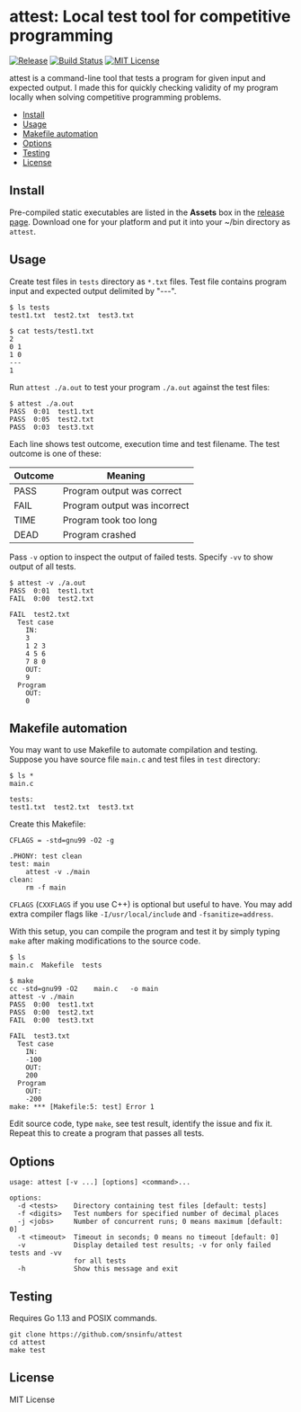 # attest: Local test tool for competitive programming

[![Release][release-badge]][release-url]
[![Build Status][travis-badge]][travis-url]
[![MIT License][license-badge]][license-url]

attest is a command-line tool that tests a program for given input and expected
output. I made this for quickly checking validity of my program locally when
solving competitive programming problems.

[release-badge]: https://img.shields.io/github/release/snsinfu/attest.svg
[release-url]: https://github.com/snsinfu/attest/releases
[license-badge]: https://img.shields.io/badge/license-MIT-blue.svg
[license-url]: https://raw.githubusercontent.com/snsinfu/attest/master/LICENSE.txt
[travis-badge]: https://api.travis-ci.org/snsinfu/attest.svg?branch=master
[travis-url]: https://travis-ci.org/snsinfu/attest

- [Install](#install)
- [Usage](#usage)
- [Makefile automation](#makefile-automation)
- [Options](#options)
- [Testing](#testing)
- [License](#license)


## Install

Pre-compiled static executables are listed in the **Assets** box in the
[release page][release-url]. Download one for your platform and put it into
your ~/bin directory as `attest`.


## Usage

Create test files in `tests` directory as `*.txt` files. Test file contains
program input and expected output delimited by "---".

```console
$ ls tests
test1.txt  test2.txt  test3.txt

$ cat tests/test1.txt
2
0 1
1 0
---
1
```

Run `attest ./a.out` to test your program `./a.out` against the test files:

```console
$ attest ./a.out
PASS  0:01  test1.txt
PASS  0:05  test2.txt
PASS  0:03  test3.txt
```

Each line shows test outcome, execution time and test filename. The test
outcome is one of these:

| Outcome | Meaning                      |
|---------|------------------------------|
| PASS    | Program output was correct   |
| FAIL    | Program output was incorrect |
| TIME    | Program took too long        |
| DEAD    | Program crashed              |

Pass `-v` option to inspect the output of failed tests. Specify `-vv` to show
output of all tests.

```console
$ attest -v ./a.out
PASS  0:01  test1.txt
FAIL  0:00  test2.txt

FAIL  test2.txt
  Test case
    IN:
    3
    1 2 3
    4 5 6
    7 8 0
    OUT:
    9
  Program
    OUT:
    0
```


## Makefile automation

You may want to use Makefile to automate compilation and testing. Suppose you
have source file `main.c` and test files in `test` directory:

```console
$ ls *
main.c

tests:
test1.txt  test2.txt  test3.txt
```

Create this Makefile:

```make
CFLAGS = -std=gnu99 -O2 -g

.PHONY: test clean
test: main
	attest -v ./main
clean:
	rm -f main
```

`CFLAGS` (`CXXFLAGS` if you use C++) is optional but useful to have. You may
add extra compiler flags like `-I/usr/local/include` and `-fsanitize=address`.

With this setup, you can compile the program and test it by simply typing `make`
after making modifications to the source code.

```console
$ ls
main.c  Makefile  tests

$ make
cc -std=gnu99 -O2    main.c   -o main
attest -v ./main
PASS  0:00  test1.txt
PASS  0:00  test2.txt
FAIL  0:00  test3.txt

FAIL  test3.txt
  Test case
    IN:
    -100
    OUT:
    200
  Program
    OUT:
    -200
make: *** [Makefile:5: test] Error 1
```

Edit source code, type `make`, see test result, identify the issue and fix it.
Repeat this to create a program that passes all tests.


## Options

```
usage: attest [-v ...] [options] <command>...

options:
  -d <tests>    Directory containing test files [default: tests]
  -f <digits>   Test numbers for specified number of decimal places
  -j <jobs>     Number of concurrent runs; 0 means maximum [default: 0]
  -t <timeout>  Timeout in seconds; 0 means no timeout [default: 0]
  -v            Display detailed test results; -v for only failed tests and -vv
                for all tests
  -h            Show this message and exit
```


## Testing

Requires Go 1.13 and POSIX commands.

```
git clone https://github.com/snsinfu/attest
cd attest
make test
```


## License

MIT License
